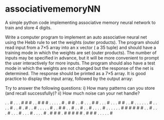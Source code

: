 # associativememoryNN
A simple python code implementing associative memory neural network to train and store 4 digits.

Write a computer program to implement an auto associative neural net using the Hebb rule to set the weights (outer products). The program should read input from a 7×5 array into an x vector ( a 35 tuple) and should have a training mode in which the weights are set (outer products). The number of inputs may be specified in advance, but it will be more convenient to prompt the user interactively for more inputs. The program should also have a test mode in which the weights are not changed but the response of the net is determined. The response should be printed as a 7×5 array. It is good practice to display the input array, followed by the output array:

Try to answer the following questions:
i)	How many patterns can you store (and recall successfully)?
ii)	How much noise can your net handle?

.	.	#	.	.			.	#	#	#	.			.	#	#	#	.			.	.	.	.	#
.	#	#	.	.			#	.	.	.	#			#	.	.	.	#			.	.	.	#	#
.	.	#	.	.			.	.	.	.	#			.	.	.	.	#			.	.	#	.	#
.	.	#	.	.			.	.	.	#				.	.	#	#	.			.	#	.	.	#
.	.	#	.	.			.	.	#	.	.			.	.	.	.	#			#	#	#	#	#
.	.	#	.	.			.	#	.	.	.			#	.	.	.	#			.	.	.	.	#
.	#	#	#	.			#	#	#	#	#			.	#	#	#	.			.	.	.	.	#
